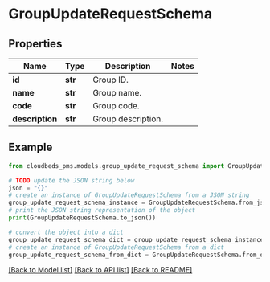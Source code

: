 # GroupUpdateRequestSchema


## Properties

Name | Type | Description | Notes
------------ | ------------- | ------------- | -------------
**id** | **str** | Group ID. | 
**name** | **str** | Group name. | 
**code** | **str** | Group code. | 
**description** | **str** | Group description. | 

## Example

```python
from cloudbeds_pms.models.group_update_request_schema import GroupUpdateRequestSchema

# TODO update the JSON string below
json = "{}"
# create an instance of GroupUpdateRequestSchema from a JSON string
group_update_request_schema_instance = GroupUpdateRequestSchema.from_json(json)
# print the JSON string representation of the object
print(GroupUpdateRequestSchema.to_json())

# convert the object into a dict
group_update_request_schema_dict = group_update_request_schema_instance.to_dict()
# create an instance of GroupUpdateRequestSchema from a dict
group_update_request_schema_from_dict = GroupUpdateRequestSchema.from_dict(group_update_request_schema_dict)
```
[[Back to Model list]](../README.md#documentation-for-models) [[Back to API list]](../README.md#documentation-for-api-endpoints) [[Back to README]](../README.md)


